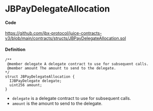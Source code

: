 # JBPayDelegateAllocation

#### Code

https://github.com/jbx-protocol/juice-contracts-v3/blob/main/contracts/structs/JBPayDelegateAllocation.sol

#### Definition

```
/** 
 @member delegate A delegate contract to use for subsequent calls.
 @member amount The amount to send to the delegate.
*/
struct JBPayDelegateAllocation {
  IJBPayDelegate delegate;
  uint256 amount;
}
```

* `delegate` is a delegate contract to use for subsequent calls.
* `amount` is the amount to send to the delegate.